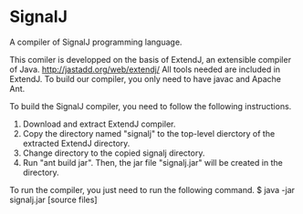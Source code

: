 # SignalJ
A compiler of SignalJ programming language.

This comiler is developped on the basis of ExtendJ, an extensible compiler of Java. http://jastadd.org/web/extendj/ All tools needed are included in ExtendJ. To build our compiler, you only need to have javac and Apache Ant.

To build the SignalJ compiler, you need to follow the following instructions.

1. Download and extract ExtendJ compiler.
2. Copy the directory named "signalj" to the top-level dierctory of the extracted ExtendJ directory.
3. Change directory to the copied signalj directory.
4. Run "ant build jar". Then, the jar file "signalj.jar" will be created in the directory.

To run the compiler, you just need to run the following command. $ java -jar signalj.jar [source files]
